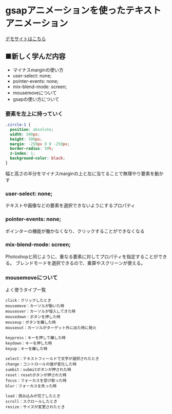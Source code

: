 # gsapアニメーションを使ったテキストアニメーション

[デモサイトはこちら](https://taku-web3.com/project/gsap-animation/index.html)

## ■新しく学んだ内容
- マイナスmarginの使い方
- user-select: none;
- pointer-events: none;
- mix-blend-mode: screen;
- mousemoveについて
- gsapの使い方について


### 要素を左上に持っていく
```css
.circle-1 {
  position: absolute;
  width: 500px;
  height: 500px;
  margin: -250px 0 0 -250px;
  border-radius: 50%;
  z-index: 1;
  background-color: black;
}
```
幅と高さの半分をマイナスmarginの上と左に当てることで無理やり要素を動かす


### user-select: none;
テキストや画像などの要素を選択できないようにするプロパティ


### pointer-events: none;
ポインターの機能が働かなくなり、クリックすることができなくなる

### mix-blend-mode: screen;
Photoshopと同じように、重なる要素に対してプロパティを指定することができる。
ブレンドモードを選択できるので、乗算やスクリーンが使える。

### mousemoveについて

よく使うタイプ一覧
```
click：クリックしたとき
mousemove：カーソルが動いた時
mouseover：カーソルが侵入してきた時
mousedown：ボタンを押した時
mouseup：ボタンを離した時
mouseout：カーソルがターゲット外に出た時に発火

keypress：キーを押して離した時
keydown：キーを押した時
keyup：キーを離した時

select：テキストフィールドで文字が選択されたとき
change：コントロールの値が変化した時
sumbit：submitボタンが押された時
reset：resetボタンが押された時
focus：フォーカスを受け取った時
blur：フォーカスを失った時

load：読み込みが完了したとき
scroll：スクロールしたとき
resize：サイズが変更されたとき
```